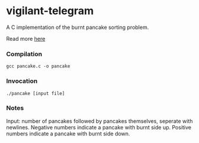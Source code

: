 # vigilant-telegram
A C implementation of the burnt pancake sorting problem.

Read more [here](https://en.wikipedia.org/wiki/Pancake_sorting#The_burnt_pancake_problem)

### Compilation
`gcc pancake.c -o pancake`

### Invocation
`./pancake [input file]`

### Notes
Input: number of pancakes followed by pancakes themselves, seperate with newlines. 
Negative numbers indicate a pancake with burnt side up.
Positive numbers indicate a pancake with burnt side down.
